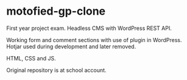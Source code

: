 # motofied-gp-clone

 First year project exam. Headless CMS with WordPress REST API.  
 
 Working form and comment sections with use of plugin in WordPress. Hotjar used during development and later removed. 
 
 HTML, CSS and JS.
 
 Original repository is at school account. 
